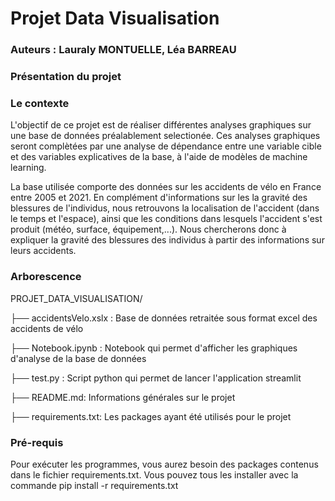 # Projet Data Visualisation

### Auteurs : Lauraly MONTUELLE, Léa BARREAU

### Présentation du projet

### Le contexte

L'objectif de ce projet est de réaliser différentes analyses graphiques sur une base de données préalablement selectionée. Ces analyses graphiques seront complètées par une analyse de dépendance entre une variable cible et des variables explicatives de la base, à l'aide de modèles de machine learning. 

La base utilisée comporte des données sur les accidents de vélo en France entre 2005 et 2021. En complément d'informations sur les la gravité des blessures de l'individus, nous retrouvons la localisation de l'accident (dans le temps et l'espace), ainsi que les conditions dans lesquels l'accident s'est produit (météo, surface, équipement,...). Nous chercherons donc à expliquer la gravité des blessures des individus à partir des informations sur leurs accidents. 

### Arborescence

PROJET_DATA_VISUALISATION/

├── accidentsVelo.xslx : Base de données retraitée sous format excel des accidents de vélo

├── Notebook.ipynb : Notebook qui permet d'afficher les graphiques d'analyse de la base de données

├── test.py : Script python qui permet de lancer l'application streamlit

├── README.md: Informations générales sur le projet

├── requirements.txt: Les packages ayant été utilisés pour le projet

### Pré-requis

Pour exécuter les programmes, vous aurez besoin des packages contenus dans le fichier requirements.txt. Vous pouvez tous les installer avec la commande pip install -r requirements.txt
